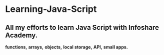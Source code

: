 # Learning-Java-Script
## All my efforts to learn Java Script with Infoshare Academy.
**functions,**
**arrays,**
**objects,**
**local storage,**
**API,**
**small apps.**
